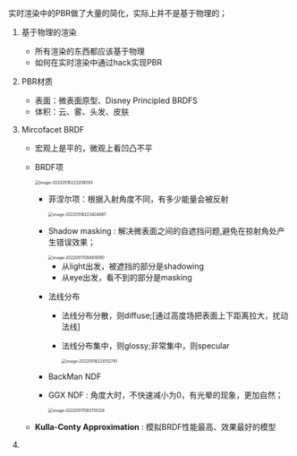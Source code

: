 实时渲染中的PBR做了大量的简化，实际上并不是基于物理的；

1. 基于物理的渲染

   - 所有渲染的东西都应该基于物理
   - 如何在实时渲染中通过hack实现PBR

2. PBR材质

   - 表面：微表面原型、Disney Principled BRDFS
   - 体积：云、雾、头发、皮肤

3. Mircofacet BRDF

   - 宏观上是平的，微观上看凹凸不平

   - BRDF项

     <img src="C:\Users\51039\AppData\Roaming\Typora\typora-user-images\image-20220516223209293.png" alt="image-20220516223209293" style="zoom:50%;" />

     - 菲涅尔项：根据入射角度不同，有多少能量会被反射

       <img src="C:\Users\51039\AppData\Roaming\Typora\typora-user-images\image-20220516223404987.png" alt="image-20220516223404987" style="zoom:50%;" />

     - Shadow masking : 解决微表面之间的自遮挡问题,避免在掠射角处产生错误效果；

       <img src="C:\Users\51039\AppData\Roaming\Typora\typora-user-images\image-20220517084819180.png" alt="image-20220517084819180" style="zoom:50%;" />

       - 从light出发，被遮挡的部分是shadowing
       - 从eye出发，看不到的部分是masking

     - 法线分布

       - 法线分布分散，则diffuse;[通过高度场把表面上下距离拉大，扰动法线]

       - 法线分布集中，则glossy;非常集中，则specular 

         <img src="C:\Users\51039\AppData\Roaming\Typora\typora-user-images\image-20220516224152781.png" alt="image-20220516224152781" style="zoom:50%;" />

       

     - BackMan NDF

     - GGX NDF : 角度大时，不快速减小为0，有光晕的现象，更加自然；

       <img src="C:\Users\51039\AppData\Roaming\Typora\typora-user-images\image-20220517083755128.png" alt="image-20220517083755128" style="zoom: 50%;" />

       

   - **Kulla-Conty Approximation** : 模拟BRDF性能最高、效果最好的模型

4. 
